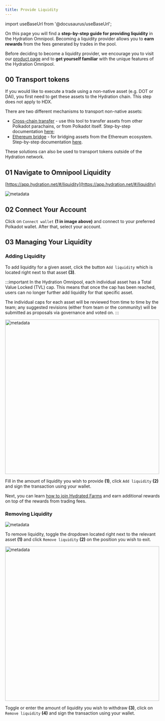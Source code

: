```yaml
---
title: Provide Liquidity
---
```


import useBaseUrl from '@docusaurus/useBaseUrl';

On this page you will find a **step-by-step guide for providing liquidity** in the Hydration Omnipool. Becoming a liquidity provider allows you to **earn rewards** from the fees generated by trades in the pool.

Before deciding to become a liquidity provider, we encourage you to visit our [product page](/) and to **get yourself familiar** with the unique features of the Hydration Omnipool.

## 00 Transport tokens
If you would like to execute a trade using a non-native asset (e.g. DOT or DAI), you first need to get these assets to the Hydration chain. This step does not apply to HDX.

There are two different mechanisms to transport non-native assets:
* [Cross-chain transfer](https://app.hydration.net/#/cross-chain) - use this tool to transfer assets from other Polkadot parachains, or from Polkadot itself. Step-by-step documentation [here](howto_xcm);
* [Ethereum bridge](https://www.portalbridge.com/#/transfer) - for bridging assets from the Ethereum ecosystem. Step-by-step documentation [here](/bridge_from_ethereum).

These solutions can also be used to transport tokens outside of the Hydration network.

## 01 Navigate to Omnipool Liquidity
[https://app.hydration.net/#/liquidity](https://app.hydration.net/#/liquidity)

<div style={{textAlign: 'center'}}>
  <img alt="metadata" src={useBaseUrl('/howto_lp/lp_screen.jpg')} />
</div>

## 02 Connect Your Account
Click on `Connect wallet` **(1 in image above)** and connect to your preferred Polkadot wallet. After that, select your account.

## 03 Managing Your Liquidity

### Adding Liquidity
To add liquidity for a given asset, click the button `Add liquidity` which is located right next to that asset **(3)**.

:::important
In the Hydration Omnipool, each individual asset has a Total Value Locked (TVL) cap. This means that once the cap has been reached, users can no longer further add liquidity for that specific asset. 

The individual caps for each asset will be reviewed from time to time by the team; any suggested revisions (either from team or the community) will be submitted as proposals via governance and voted on.
:::

<div style={{textAlign: 'center'}}>
  <img alt="metadata" src={useBaseUrl('/howto_lp/add.jpg')} width="500px" />
</div>

Fill in the amount of liquidity you wish to provide **(1)**, click `Add liquidity` **(2)** and sign the transaction using your wallet.

Next, you can learn [how to join Hydrated Farms](/howto_hydrated_farms) and earn additional rewards on top of the rewards from trading fees.

### Removing Liquidity
<div style={{textAlign: 'center'}}>
  <img alt="metadata" src={useBaseUrl('/howto_lp/remove_1.jpg')} />
</div>

To remove liquidity, toggle the dropdown located right next to the relevant asset **(1)** and click `Remove liquidity` **(2)** on the position you wish to exit.

<div style={{textAlign: 'center'}}>
  <img alt="metadata" src={useBaseUrl('/howto_lp/remove_2.jpg')} width="500px" />
</div>

Toggle or enter the amount of liquidity you wish to withdraw **(3)**, click on `Remove liquidity` **(4)** and sign the transaction using your wallet.
